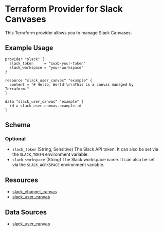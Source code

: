 # Terraform Provider for Slack Canvases

This Terraform provider allows you to manage Slack Canvases.

## Example Usage

```hcl
provider "slack" {
  slack_token     = "xoxb-your-token"
  slack_workspace = "your-workspace"
}

resource "slack_user_canvas" "example" {
  content = "# Hello, World!\n\nThis is a canvas managed by Terraform."
}

data "slack_user_canvas" "example" {
  id = slack_user_canvas.example.id
}
```

## Schema

### Optional

- `slack_token` (String, Sensitive) The Slack API token. It can also be set via the `SLACK_TOKEN` environment variable.
- `slack_workspace` (String) The Slack workspace name. It can also be set via the `SLACK_WORKSPACE` environment variable.

## Resources

- [slack_channel_canvas](./docs/resources/channel_canvas.md)
- [slack_user_canvas](./docs/resources/user_canvas.md)

## Data Sources

- [slack_user_canvas](./docs/data-sources/user_canvas.md)